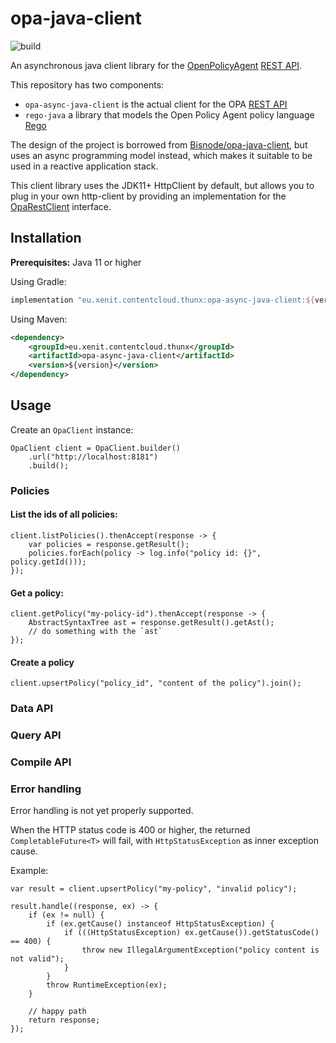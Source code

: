 # opa-java-client
![build](https://github.com/content-cloud/opa-java-client/workflows/build/badge.svg?branch=main)

An asynchronous java client library for the [OpenPolicyAgent](https://www.openpolicyagent.org/) [REST API](https://www.openpolicyagent.org/docs/latest/rest-api/).


This repository has two components:

* `opa-async-java-client` is the actual client for the OPA [REST API](https://www.openpolicyagent.org/docs/latest/rest-api/)
* `rego-java` a library that models the Open Policy Agent policy language [Rego](https://www.openpolicyagent.org/docs/how-do-i-write-policies.html)


The design of the project is borrowed from [Bisnode/opa-java-client](https://github.com/Bisnode/opa-java-client), but
uses an async programming model instead, which makes it suitable to be used in a reactive application stack.

This client library uses the JDK11+ HttpClient by default, but allows you to plug in your own http-client by providing
an implementation for the [OpaRestClient](https://github.com/xenit-eu/opa-async-java-client/blob/main/opa-async-java-client/src/main/java/eu/xenit/contentcloud/abac/opa/client/rest/OpaRestClient.java)
interface. 

## Installation

**Prerequisites:** Java 11 or higher

Using Gradle:

```groovy
implementation "eu.xenit.contentcloud.thunx:opa-async-java-client:${version}"
```

Using Maven:

```xml
<dependency>
    <groupId>eu.xenit.contentcloud.thunx</groupId>
    <artifactId>opa-async-java-client</artifactId>
    <version>${version}</version>
</dependency>
```

## Usage

Create an `OpaClient` instance:

```
OpaClient client = OpaClient.builder()
    .url("http://localhost:8181")
    .build();
```

### Policies

#### List the ids of all policies:
```
client.listPolicies().thenAccept(response -> {
    var policies = response.getResult();
    policies.forEach(policy -> log.info("policy id: {}", policy.getId()));
});
```

#### Get a policy:
```
client.getPolicy("my-policy-id").thenAccept(response -> {
    AbstractSyntaxTree ast = response.getResult().getAst();
    // do something with the `ast`
});
```

#### Create a policy
```
client.upsertPolicy("policy_id", "content of the policy").join();
```

### Data API
### Query API
### Compile API

### Error handling

Error handling is not yet properly supported.

When the HTTP status code is 400 or higher, the returned
`CompletableFuture<T>` will fail, with `HttpStatusException` as inner exception cause.

Example:

```
var result = client.upsertPolicy("my-policy", "invalid policy");

result.handle((response, ex) -> {
    if (ex != null) {
        if (ex.getCause() instanceof HttpStatusException) {
            if (((HttpStatusException) ex.getCause()).getStatusCode() == 400) {
                throw new IllegalArgumentException("policy content is not valid");
            }
        }
        throw RuntimeException(ex);
    }

    // happy path
    return response;
});
```